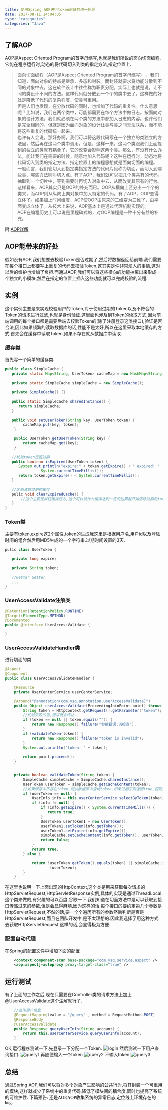 ```yaml
---
title: 使用Spring AOP进行token验证的统一处理
date: 2017-08-11 14:04:05
type: "categories"
categories: "Java"
---
```

## 了解AOP

AOP是Aspect Oriented Program的首字母缩写,也就是我们所说的面向切面编程,它能在程序运行时,动态的将代码切入到类的指定方法,指定位置上.
<!-- more -->
>面向切面编程（AOP是Aspect Oriented Program的首字母缩写） ，我们知道，面向对象的特点是继承、多态和封装。而封装就要求将功能分散到不同的对象中去，这在软件设计中往往称为职责分配。实际上也就是说，让不同的类设计不同的方法。这样代码就分散到一个个的类中去了。这样做的好处是降低了代码的复杂程度，使类可重用。      
   但是人们也发现，在分散代码的同时，也增加了代码的重复性。什么意思呢？比如说，我们在两个类中，可能都需要在每个方法中做日志。按面向对象的设计方法，我们就必须在两个类的方法中都加入日志的内容。也许他们是完全相同的，但就是因为面向对象的设计让类与类之间无法联系，而不能将这些重复的代码统一起来。    
   也许有人会说，那好办啊，我们可以将这段代码写在一个独立的类独立的方法里，然后再在这两个类中调用。但是，这样一来，这两个类跟我们上面提到的独立的类就有耦合了，它的改变会影响这两个类。那么，有没有什么办法，能让我们在需要的时候，随意地加入代码呢？这种在运行时，动态地将代码切入到类的指定方法、指定位置上的编程思想就是面向切面的编程。       
   一般而言，我们管切入到指定类指定方法的代码片段称为切面，而切入到哪些类、哪些方法则叫切入点。有了AOP，我们就可以把几个类共有的代码，抽取到一个切片中，等到需要时再切入对象中去，从而改变其原有的行为。这样看来，AOP其实只是OOP的补充而已。OOP从横向上区分出一个个的类来，而AOP则从纵向上向对象中加入特定的代码。有了AOP，OOP变得立体了。如果加上时间维度，AOP使OOP由原来的二维变为三维了，由平面变成立体了。从技术上来说，AOP基本上是通过代理机制实现的。      
   AOP在编程历史上可以说是里程碑式的，对OOP编程是一种十分有益的补充。

附:[AOP详解](http://www.cnblogs.com/hongwz/p/5764917.html)

## AOP能带来的好处

   假如没有AOP,我们想要去校验Token是否过期了,然后将数据返回给前端.我们需要在每个接口上都要写上重复的代码去校验Token,这其实是件非常烦人的事情,这对以后的维护也增加了负担.而通过AOP,我们可以将这些横向的功能抽离出来形成一个独立的小模块,然后在指定的位置上插入这些功能就可以完成校验的流程.

## 实例

这个实例主要是来实现校验用户的Token,对于使用过期的Token以及不符合的Token的请求进行过滤,也就是身份验证.这里面也涉及到Token的读取方式,因为前端调用的每个接口都是需要后端去校验Token的(除了注册登录这类接口),验证是否合法,因此如果频繁的读取数据库的话,性能不是太好,所以在这里采取本地缓存的方式.首先会在缓存中读取Token,如果不存在就从数据库中读取.
### 缓存类

首先写一个简单的缓存类.

```java
public class SimpleCache {
   private static Map<String, UserToken> cacheMap = new HashMap<String, UserToken>();
   
   private static SimpleCache simpleCache = new SimpleCache();
   
   private SimpleCache() {}
   
   public static SimpleCache sharedInstance() {
      return simpleCache;
   }
   
   public void setUserToken(String key, UserToken token) {
        cacheMap.put(key, token);
    }

    public UserToken getUserToken(String key) {
        return cacheMap.get(key);
    }
   
   //校验token是否过期
   public boolean isExpired(UserToken token) {
      System.out.println("expire:" + token.getExpire() + " expired: " +
                System.currentTimeMillis());
      return token.getExpire() < System.currentTimeMillis();
   }
   
   //定期清理过期的缓存
   pulic void clearExpiredCache() {
       //这个主要是减轻缓存压力,这个可以设计为缓存达到一定的边界就开始清除过期的token.
   }
}

```
### Token类

主要有token,expire这2个属性,token的生成我这里是根据用户名,用户id以及登陆时间的组合然后用MD5生成的一个字符串.过期时间设置的3天.

```java
pulic class UserToken {
   
   private long expire;
   
   private String token;
   
   //Getter Setter
   ...
}
```

### UserAccessValidate注解类
```java
@Retention(RetentionPolicy.RUNTIME)
@Target(ElementType.METHOD)
@Documented
public @interface UserAccessValidate {

}
```

### UserAccessValidateHandler类
进行切面的类

```java
@Aspect
@Component
public class UserAccessValidateHandler {

    @Resource
    private UserCenterService userCenterService;

    @Around("@annotation(com.ysq.annotation.UserAccessValidate)")
    public Object userAccessValidate(ProceedingJoinPoint point) throws Throwable    {
        String token = HttpContext.getRequest().getParameter("token");
        //校验失败的话,请求就会终止.
        if (token == null || token.equals("")) {
            return new Response().failure("参数错误,请检查");
        }
        if (validateToken(token)) {
            return new Response().failure("token is invalid");
        }
        System.out.println("token: " + token);
  
        return point.proceed();
    }


    private boolean validateToken(String token) {
        SimpleCache simpleCache = SimpleCache.sharedInstance();
        UserToken userToken = simpleCache.getCacheContent(token);
        //如果缓存中不存在token,则从数据库中查询token,如果过期了则返回true,否则返回false
        if (userToken == null) {
            UserInfo info = this.userCenterService.selectByToken(token);
            if (info != null) {
                if (info.getExpire() < System.currentTimeMills()) {
                   return true;
                }
                UserToken userToken1 = new UserToken();
                userToken1.setToken(info.getToken());
                userToken1.setExpire(info.getExpire());
                simpleCache.setCacheContent(info.getToken(), userToken1);
                return false;
            }
            return true;
        } else {

            return !userToken.getToken().equals(token) || simpleCache.isExpired
                    (userToken);
        }
    }

```
在这里也说明一下上面出现的HttpContext,这个类是用来获取每次请求的HttpServletRequest,HttpServletResponse实例,具体的实现是通过ThreadLocal这个类来做的,有兴趣的可以百度,谷歌一下.我们知道在切面方法中是可以获取到接口传递过来的参数,但是会显得麻烦,因为这样的话,每个接口的要约定第几个参数是HttpServletRequest,不然的话,要一个个遍历所有的参数然后判断是否是HttpServletRequest,而且在团队开发中,是不太理想的.因此我选择了用这种方式去获取HttpServletRequest,这样的话,会显得极为方便.

### 配置自动代理

在Spring的配置文件中增加下面的配置

```xml
    <context:component-scan base-package="com.ysq.service.aspect" />
    <aop:aspectj-autoproxy proxy-target-class="true" />

```

## 运行测试

有了上面的工作之后,现在只需要在Controller类的请求方法上加上@UserAccessValidate这个注解就行了.

```java
    //查询用户信息
    @RequestMapping(value = "/query" , method = RequestMethod.POST)
    @ResponseBody
    @UserAccessValidate
    public Response queryUserInfo(String account) {
        return this.userCenterService.queryUserInfo(account);
    }
```
OK,运行程序测试一下.先登录一下分配一个Token.
![login](/images/aoplogin.png)
然后测试一下用户查询接口.
![query1](/images/aopquery1.png)
再随便输入一个token
![query2](/images/aopquery2.png)
不输入token
![query3](/images/aopquery3.png)
## 总结
通过Spring AOP,我们可以将对多个对象产生影响的公共行为,将其封装一个可重用的模块,这样就减少了系统中的重复代码,降低了模块间的耦合度,同时也提高了系统的可维护性.
<font face="黑体" color=black>下篇预告: 还是AOP,AOP收集系统的异常日志,定位线上环境存在的bug.</font>


